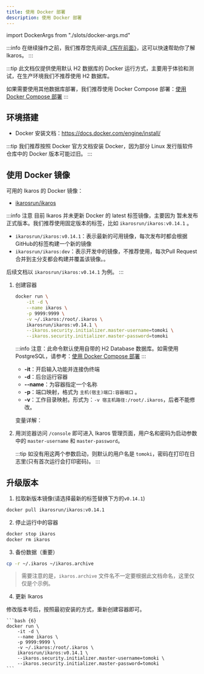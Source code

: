 ```yaml
---
title: 使用 Docker 部署
description: 使用 Docker 部署
---
```


import DockerArgs from "./slots/docker-args.md"

:::info
在继续操作之前，我们推荐您先阅读[《写在前面》](../prepare)，这可以快速帮助你了解 Ikaros。
:::

:::tip
此文档仅提供使用默认 H2 数据库的 Docker 运行方式，主要用于体验和测试，在生产环境我们不推荐使用 H2 数据库。

如果需要使用其他数据库部署，我们推荐使用 Docker Compose 部署：[使用 Docker Compose 部署](./docker-compose)
:::

## 环境搭建

- Docker 安装文档：<https://docs.docker.com/engine/install/>

:::tip
我们推荐按照 Docker 官方文档安装 Docker，因为部分 Linux 发行版软件仓库中的 Docker 版本可能过旧。
:::

## 使用 Docker 镜像

可用的 Ikaros 的 Docker 镜像：

- [ikarosrun/ikaros](https://hub.docker.com/r/ikarosrun/ikaros)

:::info 注意
目前 Ikaros 并未更新 Docker 的 latest 标签镜像，主要因为 暂未发布正式版本。我们推荐使用固定版本的标签，比如 `ikarosrun/ikaros:v0.14.1` 。

- `ikarosrun/ikaros:v0.14.1`：表示最新的可用镜像，每次发布时都会根据GitHub的标签构建一个新的镜像
- `ikarosrun/ikaros:dev`：表示开发中的镜像，不推荐使用，每次Pull Request合并到主分支都会构建并覆盖该镜像。。

后续文档以 `ikarosrun/ikaros:v0.14.1` 为例。
:::

1. 创建容器

    ```bash
    docker run \
        -it -d \
        --name ikaros \
        -p 9999:9999 \
        -v ~/.ikaros:/root/.ikaros \
        ikarosrun/ikaros:v0.14.1 \
        --ikaros.security.initializer.master-username=tomoki \
        --ikaros.security.initializer.master-password=tomoki
    ```

    :::info
    注意：此命令默认使用自带的 H2 Database 数据库。如需使用 PostgreSQL，请参考：[使用 Docker Compose 部署](./docker-compose)
    :::

    - **-it**：开启输入功能并连接伪终端
    - **-d**：后台运行容器
    - **--name**：为容器指定一个名称
    - **-p**：端口映射，格式为 `主机(宿主)端口:容器端口` 。
    - **-v**：工作目录映射。形式为：`-v 宿主机路径:/root/.ikaros`，后者不能修改。

    变量详解：

    <DockerArgs />

1. 用浏览器访问 `/console` 即可进入 Ikaros 管理页面，用户名和密码为启动参数中的 `master-username` 和 `master-password`。

    :::tip
    如没有用这两个参数启动，则默认的用户名是 `tomoki`，密码在打印在日志里(只有首次运行会打印密码)。
    :::

## 升级版本

1. 拉取新版本镜像(请选择最新的标签替换下方的`v0.14.1`)

  ```bash
  docker pull ikarosrun/ikaros:v0.14.1
  ```

2. 停止运行中的容器

  ```bash
  docker stop ikaros
  docker rm ikaros
  ```

3. 备份数据（重要）

  ```bash
  cp -r ~/.ikaros ~/ikaros.archive
  ```

  > 需要注意的是，`ikaros.archive` 文件名不一定要根据此文档命名，这里仅仅是个示例。

4. 更新 Ikaros

  修改版本号后，按照最初安装的方式，重新创建容器即可。

    ```bash {6}
    docker run \
        -it -d \
        --name ikaros \
        -p 9999:9999 \
        -v ~/.ikaros:/root/.ikaros \
        ikarosrun/ikaros:v0.14.1 \
        --ikaros.security.initializer.master-username=tomoki \
        --ikaros.security.initializer.master-password=tomoki
    ```
